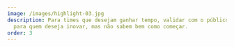 ```yaml
---
image: /images/highlight-03.jpg
description: Para times que desejam ganhar tempo, validar com o público-alvo e
  para quem deseja inovar, mas não sabem bem como começar.
order: 3
---
```

